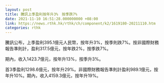 ```yaml
---
layout: post
title: 騰訊上季盈利按年升3%　按季跌7%
date: 2021-11-10 16:51:28.000000000 +08:00
link: https://news.rthk.hk/rthk/ch/component/k2/1619180-20211110.htm
categories: rthk
---
```


騰訊公布，上季盈利395.1億元人民幣，按年升3%，按季則跌7%。按非國際財務報告準則計，盈利317.5億元，按年跌2%，按季跌7%。

期內，收入1423.7億元，按年升13%，按季升3%。

首3季盈利1298.6億元，按年升29%。非國際財務報告準則計盈利989.1億元，按年升10%。期內，收入4159.3億元，按年升19%。
